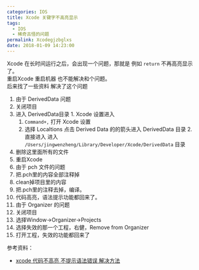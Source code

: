 ```yaml
---
categories: IOS
title: Xcode 关键字不高亮显示
tags:
  - IOS
  - 稀奇古怪的问题
permalink: Xcodegjzbglxs
date: 2018-01-09 14:23:00
---
```


Xcode 在长时间运行之后，会出现一个问题，那就是 例如 `return` 不再高亮显示了。   
重启Xcode 重启机器 也不能解决和个问题。     
后来找了一些资料 解决了这个问题

<!--more-->

1. 由于 DerivedData 问题
  1. 关闭项目
  2. 进入 DerivedData目录
    1. Xcode 设置进入
      1. `Command+,` 打开 Xcode 设置
      2. 选择 Localtions 点击 Derived Data 的的箭头进入 DerivedData 目录
    2. 直接进入
      进入 `/Users/jingwenzheng/Library/Developer/Xcode/DerivedData` 目录
  3. 删除这里面所有的文件
  4. 重启Xcode
2. 由于 pch 文件的问题
  1. 把.pch里的内容全部注释掉
  2. clean掉项目里的内容
  3. 把.pch里的注释去掉，编译。
  4. 代码高亮，语法提示功能都回来了。
3. 由于 Organizer 的问题
  1. 关闭项目
  2. 选择Window->Organizer->Projects
  3. 选择失效的那一个工程，右健，Remove from Organizer
  4. 打开工程，失效的功能都回来了

参考资料：

* [xcode 代码不高亮 不提示语法错误 解决方法](http://blog.csdn.net/liyun123gx/article/details/51544402)
